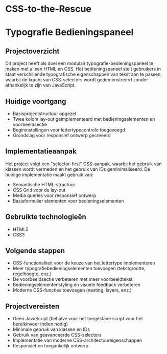 # CSS-to-the-Rescue
# Typografie Bedieningspaneel

## Projectoverzicht
Dit project heeft als doel een modulair typografie-bedieningspaneel te maken met alleen HTML en CSS. Het bedieningspaneel stelt gebruikers in staat verschillende typografische eigenschappen van tekst aan te passen, waarbij de kracht van CSS-selectors wordt gedemonstreerd zonder afhankelijk te zijn van JavaScript.

## Huidige voortgang
- Basisprojectstructuur opgezet
- Twee kolom lay-out geïmplementeerd met bedieningselementen en voorbeeldsectie
- Begininstellingen voor lettertypecontrole toegevoegd
- Grondslag voor responsief ontwerp gecreëerd

## Implementatieaanpak
Het project volgt een "selector-first" CSS-aanpak, waarbij het gebruik van klassen wordt vermeden en het gebruik van IDs geminimaliseerd. De huidige implementatie maakt gebruik van:
- Semantische HTML-structuur
- CSS Grid voor de lay-out
- Media queries voor responsief ontwerp
- Basisformulier elementen voor bedieningselementen

## Gebruikte technologieën
- HTML5
- CSS3

## Volgende stappen
- CSS-functionaliteit voor de keuze van het lettertype implementeren
- Meer typografiebedieningselementen toevoegen (tekstgrootte, regelhoogte, enz.)
- De voorbeeldsectie verbeteren met meer voorbeeldtekst
- Bedieningselementenstyling en visuele feedback verbeteren
- Moderne CSS-functies toevoegen (nesting, layers, enz.)

## Projectvereisten
- Geen JavaScript (behalve voor het toegestane script voor het bereikinvoer indien nodig)
- Minimale gebruik van klassen en IDs
- Gebruik van geavanceerde CSS-selectors
- Implementatie van moderne CSS-architectuureigenschappen
- Responsief en toegankelijk ontwerp
